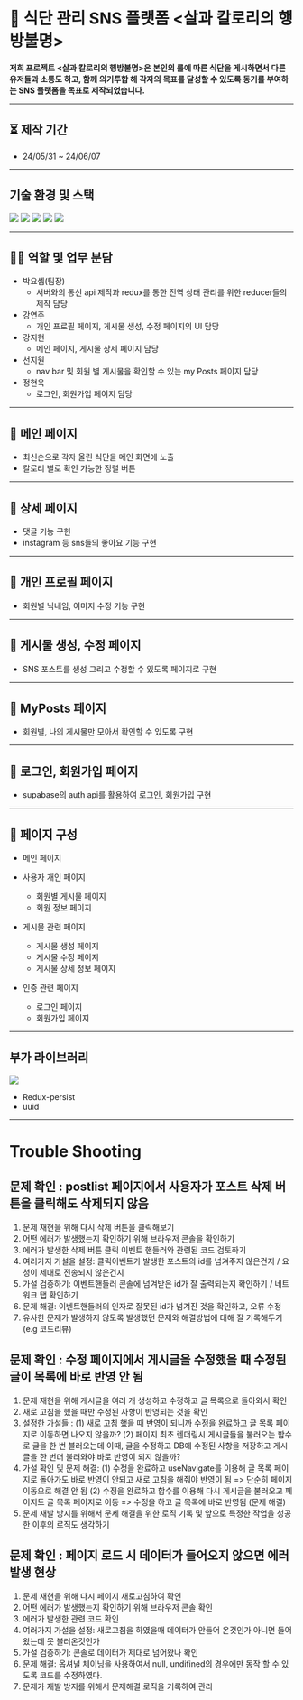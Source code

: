 # 🐷 식단 관리 SNS 플랫폼 <살과 칼로리의 행방불명>



**저희 프로젝트 <살과 칼로리의 행방불명>은 본인의 룰에 따른 식단을 게시하면서 다른 유저들과 소통도 하고, 함께 의기투합 해 각자의 목표를 달성할 수 있도록 동기를 부여하는 SNS 플랫폼을 목표로 제작되었습니다.**

---
## ⏳ 제작 기간

- 24/05/31 ~ 24/06/07

 ---

## 기술 환경 및 스택


<img src="https://img.shields.io/badge/react-%2320232a.svg?style=for-the-badge&logo=react&logoColor=%2361DAFB"/> <img src="https://img.shields.io/badge/redux-%23593d88.svg?style=for-the-badge&logo=redux&logoColor=white"/> <img src="https://img.shields.io/badge/React_Router-CA4245?style=for-the-badge&logo=react-router&logoColor=white" /> <img src="https://img.shields.io/badge/Supabase-3ECF8E?style=for-the-badge&logo=supabase&logoColor=white" /> <img src="https://img.shields.io/badge/vercel-%23000000.svg?style=for-the-badge&logo=vercel&logoColor=white" />

 ---
  
## 🧑‍💻 역할 및 업무 분담



- 박요셉(팀장)
  - 서버와의 통신 api 제작과 redux를 통한 전역 상태 관리를 위한 reducer들의 제작 담당
- 강연주
  - 개인 프로필 페이지, 게시물 생성, 수정 페이지의 UI 담당
- 강지현
  - 메인 페이지, 게시물 상세 페이지 담당
- 선지원
  - nav bar 및 회원 별 게시물을 확인할 수 있는 my Posts 페이지 담당
- 정현욱
  - 로그인, 회원가입 페이지 담당

---

## 📑 메인 페이지

- 최신순으로 각자 올린 식단을 메인 화면에 노출
- 칼로리 별로 확인 가능한 정렬 버튼

---

## 📑 상세 페이지

- 댓글 기능 구현
- instagram 등 sns들의 좋아요 기능 구현

---

## 📑 개인 프로필 페이지

- 회원별 닉네임, 이미지 수정 기능 구현
  
---

## 📑 게시물 생성, 수정 페이지

- SNS 포스트를 생성 그리고 수정할 수 있도록 페이지로 구현
---



## 📑 MyPosts 페이지
- 회원별, 나의 게시물만 모아서 확인할 수 있도록 구현
---



## 📑 로그인, 회원가입 페이지
- supabase의 auth api를 활용하여 로그인, 회원가입 구현

---

## 📑 페이지 구성

- 메인 페이지
- 사용자 개인 페이지

  - 회원별 게시물 페이지
  - 회원 정보 페이지

- 게시물 관련 페이지

  - 게시물 생성 페이지
  - 게시물 수정 페이지
  - 게시물 상세 정보 페이지

- 인증 관련 페이지
  - 로그인 페이지
  - 회원가입 페이지



---
## 부가 라이브러리


<img src="https://img.shields.io/badge/styled--components-DB7093?style=for-the-badge&logo=styled-components&logoColor=white"/> 

- Redux-persist
- uuid

---

# Trouble Shooting

 ## 문제 확인 : postlist 페이지에서 사용자가 포스트 삭제 버튼을 클릭해도 삭제되지 않음
  1. 문제 재현을 위해 다시 삭제 버튼을 클릭해보기
  2. 어떤 에러가 발생했는지 확인하기 위해 브라우저 콘솔을 확인하기
  3. 에러가 발생한 삭제 버튼 클릭 이벤트 핸들러와 관련된 코드 검토하기
  4. 여러가지 가설을 설정: 클릭이벤트가 발생한 포스트의 id를 넘겨주지 않은건지 / 요청이 제대로 전송되지 않은건지
  5. 가설 검증하기: 이벤트핸들러 콘솔에 넘겨받은 id가 잘 출력되는지 확인하기 / 네트워크 탭 확인하기
  6. 문제 해결: 이벤트핸들러의 인자로 잘못된 id가 넘겨진 것을 확인하고, 오류 수정
  7. 유사한 문제가 발생하지 않도록 발생했던 문제와 해결방법에 대해 잘 기록해두기(e.g 코드리뷰)

 ## 문제 확인 : 수정 페이지에서 게시글을 수정했을 때 수정된 글이 목록에 바로 반영 안 됨
  1. 문제 재현을 위해 게시글을 여러 개 생성하고 수정하고 글 목록으로 돌아와서 확인
  2. 새로 고침을 했을 때만 수정된 사항이 반영되는 것을 확인
  3. 설정한 가설들 :
    (1) 새로 고침 했을 때 반영이 되니까 수정을 완료하고 글 목록 페이지로 이동하면 나오지 않을까?
    (2) 페이지 최초 렌더링시 게시글들을 불러오는 함수로 글을 한 번 불러오는데 이때, 글을 수정하고 DB에 수정된 사항을 저장하고 게시글을 한 번더 불러와야 바로 반영이 되지 않을까?
  4. 가설 확인 및 문제 해결:
    (1) 수정을 완료하고 useNavigate를 이용해 글 목록 페이지로 돌아가도 바로 반영이 안되고 새로 고침을 해줘야 반영이 됨 => 단순히 페이지 이동으로 해결 안 됨
    (2) 수정을 완료하고 함수를 이용해 다시 게시글을 불러오고 페이지도 글 목록 페이지로 이동 => 수정을 하고 글 목록에 바로 반영됨 (문제 해결)
  5. 문제 재발 방지를 위해서 문제 해결을 위한 로직 기록 및 앞으로 특정한 작업을 성공한 이후의 로직도 생각하기

 ## 문제 확인 : 페이지 로드 시 데이터가 들어오지 않으면 에러발생 현상
  1. 문제 재현을 위해 다시 페이지 새로고침하여 확인
  2. 어떤 에러가 발생했는지 확인하기 위해 브라우저 콘솔 확인
  3. 에러가 발생한 관련 코드 확인
  4. 여러가지 가설을 설정: 새로고침을 하였을때 데이터가 안들어 온것인가 아니면 들어왔는데 못 불러온것인가
  5. 가설 검증하기: 콘솔로 데이터가 제대로 넘어왔나 확인
  6. 문제 해결: 옵셔널 체이닝을 사용하여서 null, undifined의 경우에만 동작 할 수 있도록 코드를 수정하였다.
  7. 문제가 재발 방지를 위해서 문제해결 로직을 기록하여 관리
